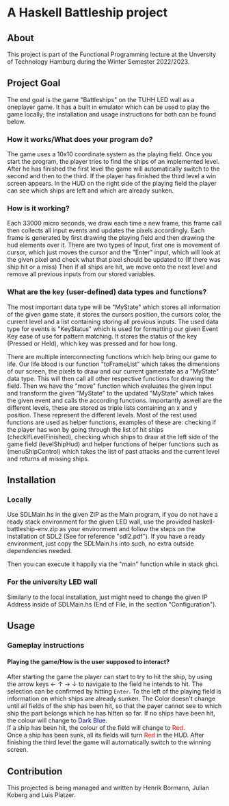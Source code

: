 # A Haskell Battleship project

## About
This project is part of the Functional Programming lecture at the Unversity of Technology Hamburg during the Winter Semester 2022/2023.


## Project Goal
The end goal is the game "Battleships" on the TUHH LED wall as a oneplayer game. It has a built in emulator which can be used to play the game locally; the installation and usage instructions for both can be found below.
### How it works/What does your program do? 
The game uses a 10x10 coordinate system as the playing field. Once you start the program, the player tries to find the ships of an implemented level. After he has finished the first level the game will automatically switch to the second and then to the third. If the player has finished the third level a win screen appears. In the HUD on the right side of the playing field the player can see which ships are left and which are already sunken.
### How is it working?
Each 33000 micro seconds, we draw each time a new frame, this frame call then collects all input events and updates the pixels accordingly. Each frame is generated by first drawing the playing field and then drawing the hud elements over it.
There are two types of Input, first one is movement of cursor, which just moves the cursor and the "Enter" input, which will look at the given pixel and check what that pixel should be updated to (If there was ship hit or a miss)
Then if all ships are hit, we move onto the next level and remove all previous inputs from our stored variables. 
### What are the key (user-defined) data types and functions?
The most important data type will be "MyState" which stores all information of the given game state, it stores the cursors position, the cursors color, the current level and a list containing storing all previous inputs.
The used data type for events is "KeyStatus" which is used for formatting our given Event Key ease of use for pattern matching. It stores the status of the key (Pressed or Held), which key was pressed and for how long.

There are multiple interconnecting functions which help bring our game to life.
Our life blood is our function "toFrameList" which takes the dimensions of our screen, the pixels to draw and our current gamestate as a "MyState" data type. This will then call all other respective functions for drawing the field.
Then we have the "move" function which evaluates the given Input and transform the given "MyState" to the updated "MyState" which takes the given event and calls the according functions.
Importantly aswell are the different levels, these are stored as triple lists containing an x and y position. These represent the different levels.
Most of the rest used functions are used as helper functions, examples of these are: checking if the player has won by going through the list of hit ships (checkIfLevelFinished), checking which ships to draw at the left side of the game field (levelShipHud) and helper functions of helper functions such as (menuShipControl) which takes the list of past attacks and the current level and returns all missing ships.

## Installation
### Locally
Use SDLMain.hs in the given ZIP as the Main program, if you do not have a ready stack environment for the given LED wall, use the provided haskell-battleship-env.zip as your environment and follow the steps on the installation of SDL2 (See for reference "sdl2.pdf").
If you have a ready environment, just copy the SDLMain.hs into such, no extra outside dependencies needed.

Then you can execute it happily via the "main" function while in stack ghci.

### For the university LED wall 
Similarly to the local installation, just might need to change the given IP Address inside of SDLMain.hs (End of File, in the section "Configuration").

## Usage

### Gameplay instructions

#### Playing the game/How is the user supposed to interact?
After starting the game the player can start to try to hit the ship, by using the arrow keys &#8592; &#8593; &#8594; &#8595; to navigate to the field he intends to hit. The selection can be confirmed by hitting `Enter`. To the left of the playing field is information on which ships are already sunken. The Color doesn't change until all fields of the ship has been hit, so that the payer cannot see to which ship the part belongs which he has hitten so far.
If no ships have been hit, the colour will change to <span style="color:darkblue">Dark Blue</span>.\
If a ship has been hit, the colour of the field will change to <span style="color:red">Red</span>.\
Once a ship has been sunk, all its fields will turn <span style="color:red">Red</span> in the HUD.
After finishing the third level the game will automatically switch to the winning screen.
## Contribution
This projected is being managed and written by Henrik Bormann, Julian Koberg and Luis Platzer.
